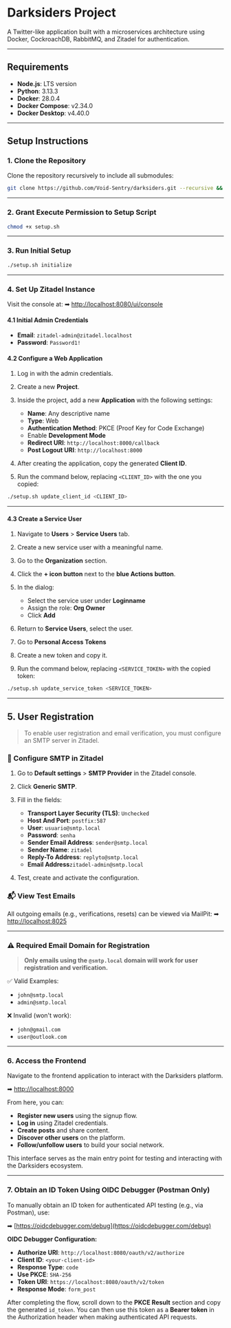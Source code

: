 # Darksiders Project

A Twitter-like application built with a microservices architecture using Docker, CockroachDB, RabbitMQ, and Zitadel for authentication.

---

## Requirements

* **Node.js**: LTS version
* **Python**: 3.13.3
* **Docker**: 28.0.4
* **Docker Compose**: v2.34.0
* **Docker Desktop**: v4.40.0

---

## Setup Instructions

### 1. Clone the Repository

Clone the repository recursively to include all submodules:

```bash
git clone https://github.com/Void-Sentry/darksiders.git --recursive && cd darksiders
```

---

### 2. Grant Execute Permission to Setup Script

```bash
chmod +x setup.sh
```

---

### 3. Run Initial Setup

```bash
./setup.sh initialize
```

---

### 4. Set Up Zitadel Instance

Visit the console at:
➡ [http://localhost:8080/ui/console](http://localhost:8080/ui/console)

#### 4.1 Initial Admin Credentials

* **Email**: `zitadel-admin@zitadel.localhost`
* **Password**: `Password1!`

#### 4.2 Configure a Web Application

1. Log in with the admin credentials.
2. Create a new **Project**.
3. Inside the project, add a new **Application** with the following settings:

   * **Name**: Any descriptive name
   * **Type**: Web
   * **Authentication Method**: PKCE (Proof Key for Code Exchange)
   * Enable **Development Mode**
   * **Redirect URI**: `http://localhost:8000/callback`
   * **Post Logout URI**: `http://localhost:8000`
4. After creating the application, copy the generated **Client ID**.
5. Run the command below, replacing `<CLIENT_ID>` with the one you copied:

```bash
./setup.sh update_client_id <CLIENT_ID>
```

---

#### 4.3 Create a Service User

1. Navigate to **Users** > **Service Users** tab.
2. Create a new service user with a meaningful name.
3. Go to the **Organization** section.
4. Click the **+ icon button** next to the **blue Actions button**.
5. In the dialog:

   * Select the service user under **Loginname**
   * Assign the role: **Org Owner**
   * Click **Add**
6. Return to **Service Users**, select the user.
7. Go to **Personal Access Tokens**
8. Create a new token and copy it.
9. Run the command below, replacing `<SERVICE_TOKEN>` with the copied token:

```bash
./setup.sh update_service_token <SERVICE_TOKEN>
```

---

## 5. User Registration

> To enable user registration and email verification, you must configure an SMTP server in Zitadel.

### 🔧 Configure SMTP in Zitadel

1. Go to **Default settings** > **SMTP Provider** in the Zitadel console.

2. Click **Generic SMTP**.

3. Fill in the fields:

   * **Transport Layer Security (TLS)**: `Unchecked`
   * **Host And Port**: `postfix:587`
   * **User**: `usuario@smtp.local`
   * **Password**: `senha`
   * **Sender Email Address**: `sender@smtp.local`
   * **Sender Name**: `zitadel`
   * **Reply-To Address**: `replyto@smtp.local`
   * **Email Address**`zitadel-admin@smtp.local`

4. Test, create and activate the configuration.

### 📬 View Test Emails

All outgoing emails (e.g., verifications, resets) can be viewed via MailPit:
➡ [http://localhost:8025](http://localhost:8025)

---

### ⚠️ Required Email Domain for Registration

> **Only emails using the `@smtp.local` domain will work for user registration and verification.**

✅ Valid Examples:

* `john@smtp.local`
* `admin@smtp.local`

❌ Invalid (won't work):

* `john@gmail.com`
* `user@outlook.com`

---

### 6. Access the Frontend

Navigate to the frontend application to interact with the Darksiders platform.

➡ [http://localhost:8000](http://localhost:8000)

From here, you can:

* **Register new users** using the signup flow.
* **Log in** using Zitadel credentials.
* **Create posts** and share content.
* **Discover other users** on the platform.
* **Follow/unfollow users** to build your social network.

This interface serves as the main entry point for testing and interacting with the Darksiders ecosystem.

---

### 7. Obtain an ID Token Using OIDC Debugger (Postman Only)

To manually obtain an ID token for authenticated API testing (e.g., via Postman), use:

➡ [https://oidcdebugger.com/debug](https://oidcdebugger.com/debug)

**OIDC Debugger Configuration:**

* **Authorize URI**: `http://localhost:8080/oauth/v2/authorize`
* **Client ID**: `<your-client-id>`
* **Response Type**: `code`
* **Use PKCE**: `SHA-256`
* **Token URI**: `https://localhost:8080/oauth/v2/token`
* **Response Mode**: `form_post`

After completing the flow, scroll down to the **PKCE Result** section and copy the generated `id_token`. You can then use this token as a **Bearer token** in the Authorization header when making authenticated API requests.
